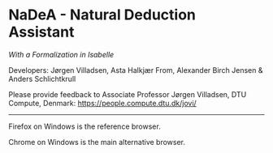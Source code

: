 NaDeA - Natural Deduction Assistant
===================================

*With a Formalization in Isabelle*

Developers: Jørgen Villadsen, Asta Halkjær From, Alexander Birch Jensen & Anders Schlichtkrull

Please provide feedback to Associate Professor Jørgen Villadsen, DTU Compute, Denmark: https://people.compute.dtu.dk/jovi/

---

Firefox on Windows is the reference browser.

Chrome on Windows is the main alternative browser. 
